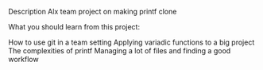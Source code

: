 Description
Alx team project on making printf clone

What you should learn from this project:

How to use git in a team setting
Applying variadic functions to a big project
The complexities of printf
Managing a lot of files and finding a good workflow
